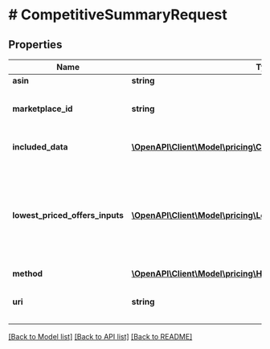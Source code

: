 # # CompetitiveSummaryRequest

## Properties

Name | Type | Description | Notes
------------ | ------------- | ------------- | -------------
**asin** | **string** | The ASIN of the item. |
**marketplace_id** | **string** | A marketplace identifier. Specifies the marketplace for which data is returned. |
**included_data** | [**\OpenAPI\Client\Model\pricing\CompetitiveSummaryIncludedData[]**](CompetitiveSummaryIncludedData.md) | The list of requested competitive pricing data for the product. |
**lowest_priced_offers_inputs** | [**\OpenAPI\Client\Model\pricing\LowestPricedOffersInput[]**](LowestPricedOffersInput.md) | The list of &#x60;lowestPricedOffersInput&#x60; parameters that are used to build &#x60;lowestPricedOffers&#x60; in the response. This attribute is only valid if &#x60;lowestPricedOffers&#x60; is requested in &#x60;includedData&#x60; | [optional]
**method** | [**\OpenAPI\Client\Model\pricing\HttpMethod**](HttpMethod.md) |  |
**uri** | **string** | The URI associated with the individual APIs that are called as part of the batch request. |

[[Back to Model list]](../../README.md#models) [[Back to API list]](../../README.md#endpoints) [[Back to README]](../../README.md)
